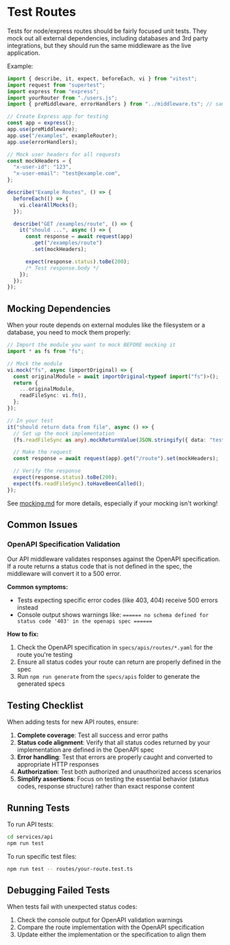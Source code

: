 # Test Routes

Tests for node/express routes should be fairly focused unit tests. They mock out all external dependencies, including databases and 3rd party integrations, but they should run the same middleware as the live application.

Example:

```ts
import { describe, it, expect, beforeEach, vi } from "vitest";
import request from "supertest";
import express from "express";
import yourRouter from "./users.js";
import { preMiddleware, errorHandlers } from "../middleware.ts"; // same as what's used in app.ts

// Create Express app for testing
const app = express();
app.use(preMiddleware);
app.use("/examples", exampleRouter);
app.use(errorHandlers);

// Mock user headers for all requests
const mockHeaders = {
  "x-user-id": "123",
  "x-user-email": "test@example.com",
};

describe("Example Routes", () => {
  beforeEach(() => {
    vi.clearAllMocks();
  });

  describe("GET /examples/route", () => {
    it("should ...", async () => {
      const response = await request(app)
        .get("/examples/route")
        .set(mockHeaders);

      expect(response.status).toBe(200);
      /* Test response.body */
    });
  });
});
```

## Mocking Dependencies

When your route depends on external modules like the filesystem or a database, you need to mock them properly:

```ts
// Import the module you want to mock BEFORE mocking it
import * as fs from "fs";

// Mock the module
vi.mock("fs", async (importOriginal) => {
  const originalModule = await importOriginal<typeof import("fs")>();
  return {
    ...originalModule,
    readFileSync: vi.fn(),
  };
});

// In your test
it("should return data from file", async () => {
  // Set up the mock implementation
  (fs.readFileSync as any).mockReturnValue(JSON.stringify({ data: "test" }));

  // Make the request
  const response = await request(app).get("/route").set(mockHeaders);

  // Verify the response
  expect(response.status).toBe(200);
  expect(fs.readFileSync).toHaveBeenCalled();
});
```

See [mocking.md](./02-mock-dependencies.md) for more details, especially if your mocking isn't working!

## Common Issues

### OpenAPI Specification Validation

Our API middleware validates responses against the OpenAPI specification. If a route returns a status code that is not defined in the spec, the middleware will convert it to a 500 error.

**Common symptoms:**

- Tests expecting specific error codes (like 403, 404) receive 500 errors instead
- Console output shows warnings like: `====== no schema defined for status code '403' in the openapi spec ======`

**How to fix:**

1. Check the OpenAPI specification in `specs/apis/routes/*.yaml` for the route you're testing
2. Ensure all status codes your route can return are properly defined in the spec
3. Run `npm run generate` from the `specs/apis` folder to generate the generated specs

## Testing Checklist

When adding tests for new API routes, ensure:

1. **Complete coverage**: Test all success and error paths
2. **Status code alignment**: Verify that all status codes returned by your implementation are defined in the OpenAPI spec
3. **Error handling**: Test that errors are properly caught and converted to appropriate HTTP responses
4. **Authorization**: Test both authorized and unauthorized access scenarios
5. **Simplify assertions**: Focus on testing the essential behavior (status codes, response structure) rather than exact response content

## Running Tests

To run API tests:

```bash
cd services/api
npm run test
```

To run specific test files:

```bash
npm run test -- routes/your-route.test.ts
```

## Debugging Failed Tests

When tests fail with unexpected status codes:

1. Check the console output for OpenAPI validation warnings
2. Compare the route implementation with the OpenAPI specification
3. Update either the implementation or the specification to align them
